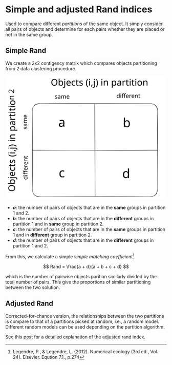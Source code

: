 # Simple and adjusted Rand indices

Used to compare different *partitions* of the same object. 
It simply consider all pairs of objects and determine for each 
pairs whether they are placed or not in the same group.

## Simple Rand

We create a 2x2 contigency matrix which compares objects partitioning from 2 data clustering procedure.

![rand_contingency](./rand-contingency.svg)

- **$a$**: the number of pairs of objects that are in the **same** groups in partition 1 and 2.
- **$b$**: the number of pairs of objects that are in the **different** groups in partition 1 and in **same** group in partition 2.
- **$c$**: the number of pairs of objects that are in the **same** groups in partition 1 and in **different** group in partition 2.
- **$d$**: the number of pairs of objects that are in the **different** groups in partition 1 and 2.

From this, we calculate a simple *simple matching coefficient*[^ref1]

$$ Rand = \frac{a + d}{a + b + c + d} $$

which is the number of pairwise objects parition similarly divided by the total number of pairs. 
This give the proportions of similar partitioning between the two solution.

## Adjusted Rand

Corrected-for-chance version, the relationships between the two partitions is compare to that of a 
partitions picked at random, i.e., a random model. Different random models can be used depending on the partition algorithm.

See this [post](https://davetang.org/muse/2017/09/21/adjusted-rand-index/) for a detailed explanation of the adjusted rand index.

[^ref1]: Legendre, P., & Legendre, L. (2012). Numerical ecology (3rd ed., Vol. 24). Elsevier. Eqution 7.1., p.274

